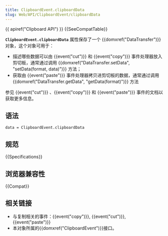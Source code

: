 ```yaml
---
title: ClipboardEvent.clipboardData
slug: Web/API/ClipboardEvent/clipboardData
---
```


{{ apiref("Clipboard API") }} {{SeeCompatTable}}

**`ClipboardEvent.clipboardData`** 属性保存了一个 {{domxref("DataTransfer")}} 对象，这个对象可用于：

- 描述哪些数据可以由 {{event("cut")}} 和 {{event("copy")}} 事件处理器放入剪切板，通常通过调用 {{domxref("DataTransfer.setData", "setData(format, data)")}} 方法；
- 获取由 {{event("paste")}} 事件处理器拷贝进剪切板的数据，通常通过调用 {{domxref("DataTransfer.getData", "getData(format)")}} 方法

参见 {{event("cut")}} 、{{event("copy")}} 和 {{event("paste")}} 事件的文档以获取更多信息。

## 语法

```
data = ClipboardEvent.clipboardData
```

## 规范

{{Specifications}}

## 浏览器兼容性

{{Compat}}

## 相关链接

- 与复制相关的事件：{{event("copy")}}, {{event("cut")}}, {{event("paste")}}
- 本对象所属的{{domxref("ClipboardEvent")}}接口。
